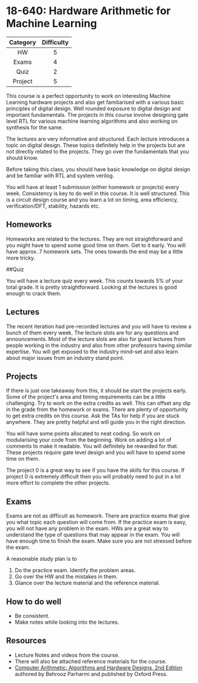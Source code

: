# 18-640: Hardware Arithmetic for Machine Learning

| Category    | Difficulty |
|:-:          | :-:        |
| HW          | 5          |
| Exams       | 4          |
| Quiz        | 2          |
| Project     | 5          |

This course is a perfect opportunity to work on interesting Machine Learning hardware projects and also get familiarised with a various basic principles of digital design. Well rounded exposure to digital design and important fundamentals. The projects in this course involve designing gate level RTL for various machine learning algorithms and also working on synthesis for the same.

The lectures are very informative and structured. Each lecture introduces a topic on digital design. These topics definitely help in the projects but are not directly related to the projects. They go over the fundamentals that you should know.

Before taking this class, you should have basic knowledge on digital design and be familiar with RTL and system verilog.

You will have at least 1 submission (either homework or projects) every week. Consistency is key to do well in this course. It is well structured. This is a circuit design course and you learn a lot on timing, area efficiency, verification/DFT, stability, hazards etc.

## Homeworks

Homeworks are related to the lectures. They are not straightforward and you might have to spend some good time on them. Get to it early. You will have approx. 7 homework sets. The ones towards the end may be a little more tricky.

##Quiz

You will have a lecture quiz every week. This counts towards 5% of your total grade. It is pretty straightforward. Looking at the lectures is good enough to crack them.

## Lectures

The recent iteration had pre-recorded lectures and you will have to review a bunch of them every week. The lecture slots are for any questions and announcements.
Most of the lecture slots are also for guest lectures from people working in the industry and also from other professors having similar expertise. You will get exposed to the industry mind-set and also learn about major issues from an industry stand point.

## Projects

If there is just one takeaway from this, it should be start the projects early. Some of the project's area and timing requirements can be a little challenging. Try to work on the extra credits as well. This can offset any dip in the grade from the homework or exams. There are plenty of opportunity to get extra credits on this course. Ask the TAs for help if you are stuck anywhere. They are pretty helpful and will guide you in the right direction.

You will have some points allocated to neat coding. So work on modularising your code from the beginning. Work on adding a lot of comments to make it readable. You will definitely be rewarded for that. These projects require gate level design and you will have to spend some time on them.

The project 0 is a great way to see if you have the skills for this course. If project 0 is extremely difficult then you will probably need to put in a lot more effort to complete the other projects.

## Exams

Exams are not as difficult as homework. There are practice exams that give you what topic each question will come from. If the practice exam is easy, you will not have any problem in the exam. HWs are a great way to understand the type of questions that may appear in the exam. You will have enough time to finish the exam. Make sure you are not stressed before the exam.

A reasonable study plan is to

1. Do the practice exam. Identify the problem areas.
2. Go over the HW and the mistakes in them.
3. Glance over the lecture material and the reference material.


## How to do well

- Be consistent.
- Make notes while looking into the lectures.

## Resources

- Lecture Notes and videos from the course.
- There will also be attached reference materials for the course.
- [Computer Arithmetic: Algorithms and Hardware Designs, 2nd Edition](https://amzn.to/3N400dZ) authored by Behrooz Parharmi and published by Oxford Press.
